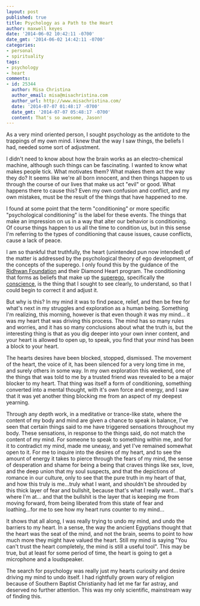 ```yaml
---
layout: post
published: true
title: Psychology as a Path to the Heart
author: maxwell keyes
date: '2014-06-02 10:42:11 -0700'
date_gmt: '2014-06-02 14:42:11 -0700'
categories:
- personal
- spirituality
tags:
- psychology
- heart
comments:
- id: 25344
  author: Misa Christina
  author_email: misa@misachristina.com
  author_url: http://www.misachristina.com/
  date: '2014-07-07 01:48:17 -0700'
  date_gmt: '2014-07-07 05:48:17 -0700'
  content: That's so awesome, Jason!
---
```


As a very mind oriented person, I sought psychology as the antidote to the
trappings of my own mind. I knew that the way I saw things, the beliefs I had,
needed some sort of adjustment.

I didn't need to know about how the brain works as an electro-chemical machine,
although such things can be fascinating. I wanted to know what makes people
tick. What motivates them? What makes them act the way they do? It seems like
we're all born innocent, and then things happen to us through the course of our
lives that make us act "evil" or good. What happens there to cause this? Even my
own confusion and conflict, and my own mistakes, must be the result of the
things that have happened to me.

I found at some point that the term "conditioning" or more specific
"psychological conditioning" is the label for these events. The things that make
an impression on us in a way that alter our behavior is conditioning. Of course
things happen to us all the time to condition us, but in this sense I'm
referring to the types of conditioning that cause issues, cause conflicts, cause
a lack of peace.

I am so thankful that truthfully, the heart (unintended pun now intended) of the
matter is addressed by the psychological theory of ego development, of the
concepts of the superego. I only found this by the guidance of the
[Ridhwan Foundation] and their Diamond Heart program. The conditioning that
forms as beliefs that make up the [superego], specifically the [conscience], is
the thing that I sought to see clearly, to understand, so that I could begin to
correct it and adjust it.

But why is this? In my mind it was to find peace, relief, and then be free for
what's next in my struggles and exploration as a human being. Something I'm
realizing, this morning, however is that even though it was my mind... it was my
heart that was driving this process. The mind has so many rules and worries, and
it has so many conclusions about what the truth is, but the interesting thing is
that as you dig deeper into your own inner content, and your heart is allowed to
open up, to speak, you find that your mind has been a block to your heart.

The hearts desires have been blocked, stopped, dismissed. The movement of the
heart, the voice of it, has been silenced for a very long time in me, and surely
others in some way. In my own exploration this weekend, one of the things that
was told to me by a trusted friend was revealed to be a major blocker to my
heart. That thing was itself a form of conditioning, something converted into a
mental thought, with it's own force and energy, and I saw that it was yet
another thing blocking me from an aspect of my deepest yearning.

Through any depth work, in a meditative or trance-like state, where the content
of my body and mind are given a chance to speak in balance, I've seen that
certain things said to me have triggered sensations throughout my body. These
sensations, in response to the things said, do not match the content of my mind.
For someone to speak to something within me, and for it to contradict my mind,
made me uneasy, and yet I've remained somewhat open to it. For me to inquire
into the desires of my heart, and to see the amount of energy it takes to pierce
through the fears of my mind, the sense of desperation and shame for being a
being that craves things like sex, love, and the deep union that my soul
suspects, and that the depictions of romance in our culture, only to see that
the pure truth in my heart of that, and how this truly is me...truly what I
want, and shouldn't be shrouded by this thick layer of fear and bullshit,
because that's what I really want... that's where I'm at... and that the
bullshit is the layer that is keeping me from moving forward, from being
liberated from this state of fear and loathing...for me to see how my heart runs
counter to my mind...

It shows that all along, I was really trying to undo my mind, and undo the
barriers to my heart. In a sense, the way the ancient Egyptians thought that the
heart was the seat of the mind, and not the brain, seems to point to how much
more they might have valued the heart. Still my mind is saying "You can't trust
the heart completely, the mind is still a useful tool". This may be true, but at
least for some period of time, the heart is going to get a microphone
and a loudspeaker.

The search for psychology was really just my hearts curiosity and desire driving
my mind to undo itself. I had rightfully grown wary of religion because of
Southern Baptist Christianity had let me far far astray, and deserved no
further attention. This was my only scientific, mainstream way of finding this.

[Ridhwan Foundation]: http://www.ridhwan.org/
[superego]: https://www.diamondapproach.org/glossary/refinery_phrases/superego
[conscience]: http://en.wikipedia.org/wiki/Conscience
